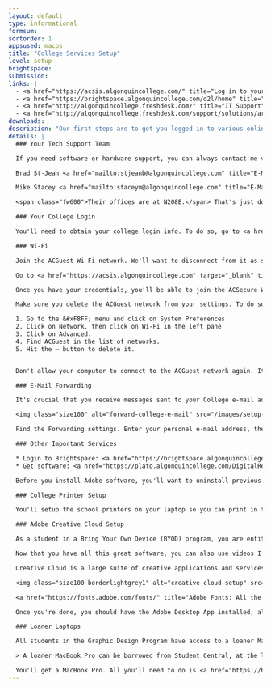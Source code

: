 ```yaml
---
layout: default
type: informational
formsum: 
sortorder: 1
appsused: macos
title: "College Services Setup"
level: setup
brightspace:
submission:
links: |
  - <a href="https://acsis.algonquincollege.com/" title="Log in to your college ACSIS account.">ACSIS</a>
  - <a href="https://brightspace.algonquincollege.com/d2l/home" title="Log in to Brightspace." target="_blank">Brightspace</a>
  - <a href="http://algonquincollege.freshdesk.com/" title="IT Support" target="_blank">IT Support</a>
  - <a href="http://algonquincollege.freshdesk.com/support/solutions/articles/11000016291-how-to-install-a-find-me-printer-on-your-mac" title="College printer drivers" target="_blank">College printer drivers</a>
downloads:
description: "Our first steps are to get you logged in to various online services. This will allow you to access your schedule, bursary information, cours materials, your network password, your grades and more."
details: | 
  ### Your Tech Support Team

  If you need software or hardware support, you can always contact me via <a href="mailto:paradia@algonquincollege.com" title="E-Mail Alain Paradis">e-mail</a>. You should be able to resolve most common support issues by referring to <a href="http://algonquincollege.freshdesk.com" title="Our support site" target="_blank">our FreshDesk site</a> We also have two excellent tech support people who are there to help you. They are:

  Brad St-Jean <a href="mailto:stjeanb@algonquincollege.com" title="E-Mail Brad St-Jean">E-mail</a>

  Mike Stacey <a href="mailto:staceym@algonquincollege.com" title="E-Mail Mike Stacey">E-mail</a>

  <span class="fw600">Their offices are at N208E.</span> That's just down the hall, near the water fountain.

  ### Your College Login

  You'll need to obtain your college login info. To do so, go to <a href="https://acsis.algonquincollege.com" title="Log in to your college ACSIS account.">Student Information System</a> (ACSIS). Click on Network, then follow the instructions to change your temporary password to a new unique password.

  ### Wi-Fi

  Join the ACGuest Wi-Fi network. We'll want to disconnect from it as soon as you have your official login credentials.

  Go to <a href="https://acsis.algonquincollege.com" target="_blank" title="ACSIS">ACSIS</a>. There are login instructions on the front page. Once you're in, click to Network Account Info in the left navigation. You'll retrieve your login credentials there.

  Once you have your credentials, you'll be able to join the ACSecure Wi-Fi network.

  Make sure you delete the ACGuest network from your settings. To do so,

  1. Go to the &#xF8FF; menu and click on System Preferences
  2. Click on Network, then click on Wi-Fi in the left pane
  3. Click on Advanced.
  4. Find ACGuest in the list of networks.
  5. Hit the — button to delete it.


  Don't allow your computer to connect to the ACGuest network again. It's just annoying.

  ### E-Mail Forwarding

  It's crucial that you receive messages sent to your College e-mail address in a timely fashion. The best solution is likely to forward your college e-mail messages to your personal address. To do so, log in to your account at <a href="http://liveac.algonquincollege.com/" title="Log in to your college e-mail account." class="fw600" target="_blank">liveac.algonquincollege.com</a>.

  <img class="size100" alt="forward-college-e-mail" src="/images/setup-college-services/forward-college-e-mail.jpg">

  Find the Forwarding settings. Enter your personal e-mail address, then save your settings.

  ### Other Important Services

  * Login to Brightspace: <a href="https://brightspace.algonquincollege.com/d2l/home" target="_blank">Brightspace</a>
  * Get software: <a href="https://plato.algonquincollege.com/DigitalResources/Default.aspx" title="Get Software" target="_blank">digitalresources.algonquincollege.com</a>

  Before you install Adobe software, you'll want to uninstall previous versions. I'll give you instructions one-on-one in class. I want you to have only the latest software on your computer, and no older versions.

  ### College Printer Setup

  You'll setup the school printers on your laptop so you can print in the classrooms, the Agency and the Print Shop. <a href="http://algonquincollege.freshdesk.com/support/solutions/articles/11000016291-how-to-install-a-find-me-printer-on-your-mac" title="Set up your Mac for printing in our classrooms." target="_blank">Go to this page for instructions</a> on how to set up printing

  ### Adobe Creative Cloud Setup

  As a student in a Bring Your Own Device (BYOD) program, you are entitled to a vast array of resources, including Adobe Creative Cloud software. You will receive a message at your <a href="https://liveac.algonquincollege.com" title="Check your college e-mail for instructions on setting up Adobe Apps." target="_blank">college e-mail account</a> with a link and instructions.

  Now that you have all this great software, you can also use videos I post on <a href="http://www.youtube.com/accomputergraphics" title="Visit my YouTube Channel" target="_blank">my YouTube channel</a>.

  Creative Cloud is a large suite of creative applications and services offered by Adobe. We'll be principally using Illustrator, Photoshop and InDesign. They're installed through the Creative Cloud desktop app. You should also run updates with the app from your menu bar.

  <img class="size100 borderlightgrey1" alt="creative-cloud-setup" src="/images/mac-setup/creative-cloud-setup.jpg">

  <a href="https://fonts.adobe.com/fonts/" title="Adobe Fonts: All the fonts you'll ever need." target="_blank">Adobe Fonts</a> is a cloud service which offers a large number of fonts. Creative Cloud also allows us to store files and libraries of artwork on their servers to sync them between computers or users.

  Once you're done, you should have the Adobe Desktop App installed, along with Illustrator, Photoshop, InDesign and Acrobat.

  ### Loaner Laptops

  All students in the Graphic Design Program have access to a loaner MacBook Pro in the event that their computer requires repairs. This is what the College requires:

  > A loaner MacBook Pro can be borrowed from Student Central, at the lower level of C Building for a 2 week period. In certain circumstances the loan can be renewed for up to 30 days. You will need to provide your student ID. If you are having your laptop repaired elsewhere, be sure to bring your repair documentation.

  You'll get a MacBook Pro. All you'll need to do is <a href="https://helpx.adobe.com/creative-cloud/kb/creative-cloud-desktop-app-download.html" title="Download the Adobe Desktop App." target="_blank">install the Adobe Desktop App</a>, log in, then install the apps you need. There's no reason for not finishing your work.
---
```

